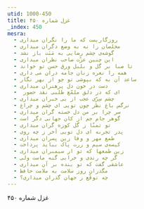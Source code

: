 ```yaml
---
utid: 1000-450
title: غزل شماره ۴۵۰
_index: 450
mesra:
  - روزگاریست که ما را نگران میداری
  - مخلصان را نه به وضع دگران میداری
  - گوشه‌ی چشم رضایی به مَنَت باز نشد
  - این چنین عزّت صاحب نظران میداری
  - تا صبا بر گل و بلبل ورق حسن تو خواند
  - همه را نعره زنان جامه دران می داری
  - ساعد آن به که بپوشی تو چو از بهر نگار
  - دست در خون دل پرهنران میداری
  - ‌ ای که در دلق ملمّع طلبی نقد حضور
  - چشم سِرّی عجب از بی خبران میداری
  - نرگس باغ نظر چون تویی ای چشم و چراغ
  - سر چرا بر من دل خسته گران میداری
  - گوهر جام جم از کان جهانی دگر است
  - تو تمنّا ز گل کوزه گران میداری
  - پدر تجربه ای دل تویی آخر ز چه روی
  - طمع مهر و وفا زین پسران میداری
  - کیسه‌ی سیم و زرت پاک بباید پرداخت
  - زین طمعها که تو از سیمبران میداری
  - گر چه رندی و خرابی گنه ماست ولی
  - عاشقی گفت که تو بنده بر آن میداری
  - مگذران روز سلامت به ملامت حافظ
  - چه توقّع ز جهان گذران میداری؟
---
```

غزل شماره ۴۵۰
